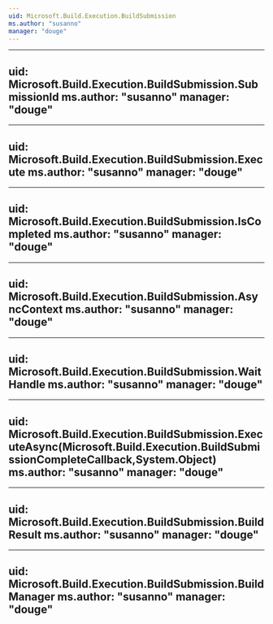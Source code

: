 ```yaml
---
uid: Microsoft.Build.Execution.BuildSubmission
ms.author: "susanno"
manager: "douge"
---
```


---
uid: Microsoft.Build.Execution.BuildSubmission.SubmissionId
ms.author: "susanno"
manager: "douge"
---

---
uid: Microsoft.Build.Execution.BuildSubmission.Execute
ms.author: "susanno"
manager: "douge"
---

---
uid: Microsoft.Build.Execution.BuildSubmission.IsCompleted
ms.author: "susanno"
manager: "douge"
---

---
uid: Microsoft.Build.Execution.BuildSubmission.AsyncContext
ms.author: "susanno"
manager: "douge"
---

---
uid: Microsoft.Build.Execution.BuildSubmission.WaitHandle
ms.author: "susanno"
manager: "douge"
---

---
uid: Microsoft.Build.Execution.BuildSubmission.ExecuteAsync(Microsoft.Build.Execution.BuildSubmissionCompleteCallback,System.Object)
ms.author: "susanno"
manager: "douge"
---

---
uid: Microsoft.Build.Execution.BuildSubmission.BuildResult
ms.author: "susanno"
manager: "douge"
---

---
uid: Microsoft.Build.Execution.BuildSubmission.BuildManager
ms.author: "susanno"
manager: "douge"
---
